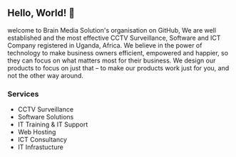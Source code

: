 ## Hello, World! 👋

welcome to Brain Media Solution's organisation on GitHub, We are well established and the most effective CCTV Surveillance, Software and ICT Company registered in Uganda, Africa. We believe in the power of technology to make business owners efficient, empowered and happier, so they can focus on what matters most for their business. We design our products to focus on just that – to make our products work just for you, and not the other way around.


### Services

* CCTV Surveillance
* Software Solutions
* IT Training & IT Support
* Web Hosting
* ICT Consultancy
* IT Infrastucture


<!--

**Here are some ideas to get you started:**

🙋‍♀️ A short introduction - what is your organization all about?
🌈 Contribution guidelines - how can the community get involved?
👩‍💻 Useful resources - where can the community find your docs? Is there anything else the community should know?
🍿 Fun facts - what does your team eat for breakfast?
🧙 Remember, you can do mighty things with the power of [Markdown](https://docs.github.com/github/writing-on-github/getting-started-with-writing-and-formatting-on-github/basic-writing-and-formatting-syntax)
-->
